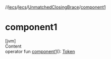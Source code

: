 //[lecs](../../index.md)/[lecs](../index.md)/[UnmatchedClosingBrace](index.md)/[component1](component1.md)



# component1  
[jvm]  
Content  
operator fun [component1](component1.md)(): [Token](../-token/index.md)  



